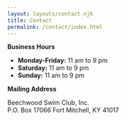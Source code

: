 ```yaml
---
layout: layouts/contact.njk
title: Contact
permalink: /contact/index.html
---
```

**Business Hours**

* **Monday-Friday:** 11 am to 9 pm
* **Saturday:** 11 am to 9 pm
* **Sunday:** 11 am to 9 pm

**Mailing Address**

Beechwood Swim Club, Inc.\
P.O. Box 17066
Fort Mitchell, KY 41017